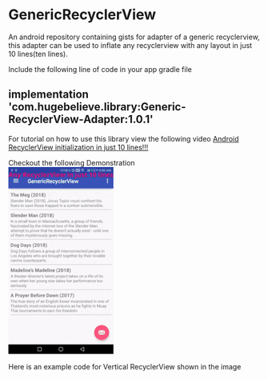 # GenericRecyclerView
An android repository containing gists for adapter of a generic recyclerview, this adapter can be used to inflate any recyclerview with any layout in just 10 lines(ten lines).

Include the following line of code in your app gradle file
## implementation 'com.hugebelieve.library:Generic-RecyclerView-Adapter:1.0.1'

For tutorial on how to use this library view the following video
[Android RecyclerView initialization in just 10 lines!!!](https://www.youtube.com/watch?v=FCnnbv3p26g&t)

Checkout the following Demonstration<br/>
![](showcase.gif)

Here is an example code for Vertical RecyclerView shown in the image
<script src="https://gist.github.com/hugebelieve/44d8184baec23b04aeaa180db2b166bd.js"></script>

